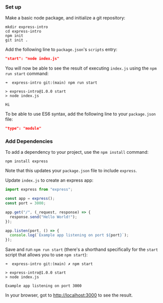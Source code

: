 ### Set up

Make a basic node package, and initialize a git repository:

```
mkdir express-intro
cd express-intro
npm init
git init .
```

Add the following line to `package.json`'s `scripts` entry:

```json
"start": "node index.js"
```

You will now be able to see the result of executing `index.js` using the `npm run start` command:

```
➜  express-intro git:(main) npm run start

> express-intro@1.0.0 start
> node index.js

Hi
```

To be able to use ES6 syntax, add the following line to your `package.json` file:

```json
"type": "module"
```

### Add Dependencies

To add a dependency to your project, use the `npm install` command:

```
npm install express
```

Note that this updates your `package.json` file to include `express`.

Update `index.js` to create an express app:

```js
import express from "express";

const app = express();
const port = 3000;

app.get("/", (_request, response) => {
  response.send("Hello World!");
});

app.listen(port, () => {
  console.log(`Example app listening on port ${port}`);
});
```

Save and run `npm run start` (there's a shorthand specifically for the `start` script that allows you to use `npm start`):

```
➜  express-intro git:(main) ✗ npm start

> express-intro@1.0.0 start
> node index.js

Example app listening on port 3000
```

In your browser, got to [http://localhost:3000](http://localhost:3000) to see the result.
